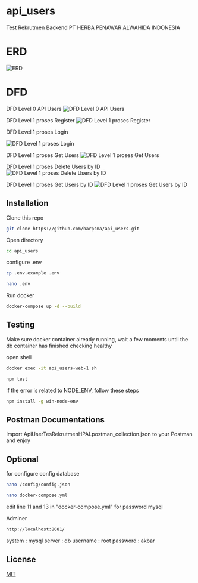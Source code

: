 # api_users

Test Rekrutmen Backend PT HERBA PENAWAR ALWAHIDA INDONESIA

# ERD

![ERD](https://github.com/barpsma/DFD_ERD_API_USERS/assets/79141552/8744a9fc-2b79-4b5c-8c29-a16ee46119c2)

# DFD

DFD Level 0 API Users
![DFD Level 0 API Users](https://github.com/barpsma/DFD_ERD_API_USERS/assets/79141552/4cf075b7-4c80-4307-b616-927db3cc81e3)

DFD Level 1 proses Register
![DFD Level 1 proses Register](https://github.com/barpsma/DFD_ERD_API_USERS/assets/79141552/98ccade0-ed61-4787-8997-35b096110628)

DFD Level 1 proses Login

![DFD Level 1 proses Login](https://github.com/barpsma/DFD_ERD_API_USERS/assets/79141552/66279220-38b7-411c-8a32-90a2985d527b)

DFD Level 1 proses Get Users
![DFD Level 1 proses Get Users](https://github.com/barpsma/DFD_ERD_API_USERS/assets/79141552/5b6c1ce3-3b13-48e6-8c41-9615faeae42a)

DFD Level 1 proses Delete Users by ID
![DFD Level 1 proses Delete Users by ID](https://github.com/barpsma/DFD_ERD_API_USERS/assets/79141552/579258c3-6ce3-479b-a07e-e43ea838d837)

DFD Level 1 proses Get Users by ID
![DFD Level 1 proses Get Users by ID](https://github.com/barpsma/DFD_ERD_API_USERS/assets/79141552/7da864ce-f913-4114-9d73-e21dedf58066)

## Installation

Clone this repo

```bash
git clone https://github.com/barpsma/api_users.git
```

Open directory

```bash
cd api_users
```

configure .env

```bash
cp .env.example .env
```

```bash
nano .env
```

Run docker

```bash
docker-compose up -d --build
```

## Testing

Make sure docker container already running, wait a few moments until the db container has finished checking healthy

open shell

```bash
docker exec -it api_users-web-1 sh
```

```bash
npm test
```

if the error is related to NODE_ENV, follow these steps

```bash
npm install -g win-node-env
```

## Postman Documentations

Import ApiUserTesRekrutmenHPAI.postman_collection.json to your Postman and enjoy

## Optional

for configure config database

```bash
nano /config/config.json
```

```bash
nano docker-compose.yml
```

edit line 11 and 13 in "docker-compose.yml" for password mysql

Adminer

```bash
http://localhost:8081/
```

system : mysql
server : db
username : root
password : akbar

## License

[MIT](https://choosealicense.com/licenses/mit/)
